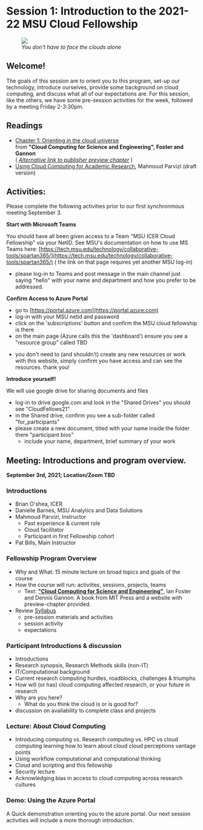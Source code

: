 # Session 1: Introduction to the 2021-22 MSU Cloud Fellowship

<figure>    
  <img src="../img/facing_the_atlantic_clouds_psbills_2021.gif" />
  <figcaption><em>You don't have to face the clouds alone</em></figcaption>
</figure>


## Welcome! 

The goals of this session are to orient you to this program, set-up our technology, introduce ourselves, provide some background on cloud computing, and discuss what all of our expectations are.    For this session, like the others, we have some pre-session activities for the week, followed by a meeting Friday 2-3:30pm.  

## Readings  

  * [Chapter 1: Orienting in the cloud universe](https://s3.us-east-2.amazonaws.com/a-book/Orienting.html) <br>from **"Cloud Computing for Science and Engineering", Foster and Gannon**  
     ( *[Alternative link to publisher preview chapter](https://mitpress.ublish.com/ereader/239/?preview#page/1)*  )
  * [Using Cloud Computing for Academic Research](../references/DRAFT_cloud_computing_for_academic_research_parvizi_2021.pdf), Mahmoud Parvizi (draft version)

## Activities:

Please complete the following activities prior to our first synchronmous meeting September 3. 

**Start with Microsoft Teams**
 
   You should have all been given access to a Team "MSU ICER Cloud Fellowship" via your NetID.  See MSU's documentation on how to use MS Teams here:  [https://tech.msu.edu/technology/collaborative-tools/spartan365/](https://tech.msu.edu/technology/collaborative-tools/spartan365/)  ( the link on that page requires yet another MSU log-in)    

  * please log-in to Teams and post message in the main channel just saying "hello" with your name and department and how you prefer to be addressed.   

**Confirm Access to Azure Portal**

  * go to [https://portal.azure.com](https://portal.azure.com)
  * log-in with your MSU netid and password
  * click on the 'subscriptions' button and confirm the MSU cloud fellowship is there
  * on the main page (Azure calls this the 'dashboard') ensure you see a "resource group" called TBD 
  <!-- TODO create resource group -->
  * you don't need to (and shouldn't) create any new resources or work with this website,  simply confirm you have access and can see the resources.  thank you!
  
**Introduce yourself!**  

We will use google drive for sharing documents and files

  * log-in to drive.google.com and look in the "Shared Drives" you should see "CloudFellows21"
  * in the Shared drive, confirm you see a sub-folder called "for_participants"
  * please create a new document, titled with your name inside the folder there "participant bios"
      - include your name, department, brief summary of your work  
     
## Meeting: Introductions and program overview. 

**September 3rd, 2021;  Location/Zoom TBD**

### Introductions
  * Brian O'shea, ICER
  * Danielle Barnes, MSU Analytics and Data Solutions
  * Mahmoud Parvizi, Instructor
     - Past experience & current role
     - Cloud facilitator
     - Participant in first Fellowship cohort
  * Pat Bills, Main Instructor
  
### Fellowship Program Overview

  * Why and What: 15 minute lecture on broad topics and goals of the course 
  * How the course will run: activiites, sessions, projects, teams
    * Text: **["Cloud Computing for Science and Engineering"](https://cloud4scieng.org/)**, Ian Foster and Dennis Gannon. A book from MIT Press and a website with preview-chapter provided.   
  * Review [Syllabus](../syllabus.md)
     * pre-session materials and activities
     * session activity
     * expectations

### Participant Introductions & discussion

  * Introductions
  * Research synopsis, Research Methods skills (non-IT)
  * IT/Computational background
  * Current research computing hurdles, roadblocks, challenges & triumphs
  * How will (or has) cloud computing affected research, or your future in research
  * Why are you here?
    * What do you think the cloud is or is good for?
  * discussion on availability to complete class and projects
  
### Lecture: About Cloud Computing
 
  * Introducing computing vs. Research computing vs. HPC vs cloud computing
        learning how to learn about cloud
        cloud perceptions vantage points
  * Using workflow computational and computational thinking 
  * Cloud and scripting and this fellowship
  * Security lecture
  * Acknowledging bias in access to cloud computing across research cultures

### Demo: Using the Azure Portal

A Quick demonstration orienting you to the azure portal.  Our next session activities will include a more thorough introduction. 

  